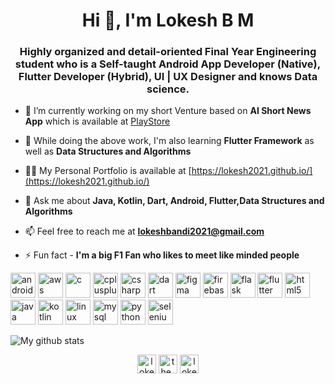 <h1 align="center">Hi 👋, I'm Lokesh B M</h1>
<h3 align="center">Highly organized and detail-oriented Final Year Engineering student who is a Self-taught Android App Developer (Native), Flutter Developer (Hybrid), UI | UX Designer and knows Data science.</h3>

- 🔭 I’m currently working on my short Venture based on **AI Short News App** which is available at [PlayStore](https://play.google.com/store/apps/details?id=com.newsio.ainews)

- 🌱 While doing the above work, I'm also learning **Flutter Framework** as well as **Data Structures and Algorithms**

- 👨‍💻 My Personal Portfolio is available at [https://lokesh2021.github.io/](https://lokesh2021.github.io/)

- 💬 Ask me about **Java, Kotlin, Dart, Android, Flutter,Data Structures and Algorithms**

- 📫 Feel free to reach me at **lokeshbandi2021@gmail.com**

- ⚡ Fun fact - **I'm a big F1 Fan who likes to meet like minded people**

<p align="left"><img src="https://devicons.github.io/devicon/devicon.git/icons/android/android-original-wordmark.svg" alt="android" width="40" height="40"/> <img src="https://devicons.github.io/devicon/devicon.git/icons/amazonwebservices/amazonwebservices-original-wordmark.svg" alt="aws" width="40" height="40"/> <img src="https://devicons.github.io/devicon/devicon.git/icons/c/c-original.svg" alt="c" width="40" height="40"/> <img src="https://devicons.github.io/devicon/devicon.git/icons/cplusplus/cplusplus-original.svg" alt="cplusplus" width="40" height="40"/> <img src="https://devicons.github.io/devicon/devicon.git/icons/csharp/csharp-original.svg" alt="csharp" width="40" height="40"/> <img src="https://www.vectorlogo.zone/logos/dartlang/dartlang-icon.svg" alt="dart" width="40" height="40"/> <img src="https://www.vectorlogo.zone/logos/figma/figma-icon.svg" alt="figma" width="40" height="40"/> <img src="https://www.vectorlogo.zone/logos/firebase/firebase-icon.svg" alt="firebase" width="40" height="40"/> <img src="https://www.vectorlogo.zone/logos/pocoo_flask/pocoo_flask-icon.svg" alt="flask" width="40" height="40"/> <img src="https://www.vectorlogo.zone/logos/flutterio/flutterio-icon.svg" alt="flutter" width="40" height="40"/> <img src="https://devicons.github.io/devicon/devicon.git/icons/html5/html5-original-wordmark.svg" alt="html5" width="40" height="40"/> <img src="https://devicons.github.io/devicon/devicon.git/icons/java/java-original-wordmark.svg" alt="java" width="40" height="40"/> <img src="https://www.vectorlogo.zone/logos/kotlinlang/kotlinlang-icon.svg" alt="kotlin" width="40" height="40"/> <img src="https://devicons.github.io/devicon/devicon.git/icons/linux/linux-original.svg" alt="linux" width="40" height="40"/> <img src="https://devicons.github.io/devicon/devicon.git/icons/mysql/mysql-original-wordmark.svg" alt="mysql" width="40" height="40"/> <img src="https://devicons.github.io/devicon/devicon.git/icons/python/python-original.svg" alt="python" width="40" height="40"/> <img src="https://i.ibb.co/9T29DD0/selenium.png" alt="selenium" width="40" height="40"/></p>

![My github stats](https://github-readme-stats.vercel.app/api?username=lokesh2021&count_private=true&show_icons=true&hide=issues)

<p align="center">
<a href="https://linkedin.com/in/lokeshbm" target="blank"><img align="center" src="https://cdn.jsdelivr.net/npm/simple-icons@3.0.1/icons/linkedin.svg" alt="lokeshbm" height="30" width="30" /></a>
<a href="https://instagram.com/the_f1_addict" target="blank"><img align="center" src="https://cdn.jsdelivr.net/npm/simple-icons@3.0.1/icons/instagram.svg" alt="the_f1_addict" height="30" width="30" /></a>
<a href="https://www.hackerrank.com/lokesh_bm" target="blank"><img align="center" src="https://cdn.jsdelivr.net/npm/simple-icons@3.0.1/icons/hackerrank.svg" alt="lokesh_bm" height="30" width="30" /></a>
</p>

